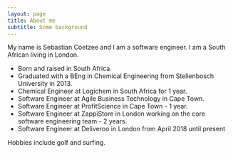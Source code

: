 ```yaml
---
layout: page
title: About me
subtitle: Some background
---
```


My name is Sebastian Coetzee and I am a software engineer. I am a South African living in London.

- Born and raised in South Africa.
- Graduated with a BEng in Chemical Engineering from Stellenbosch University in 2013.
- Chemical Engineer at Logichem in South Africa for 1 year.
- Software Engineer at Agile Business Technology in Cape Town.
- Software Engineer at ProfitScience in Cape Town - 1 year.
- Software Engineer at ZappiStore in London working on the core software engineering team - 2 years.
- Software Engineer at Deliveroo in London from April 2018 until present

Hobbies include golf and surfing.
